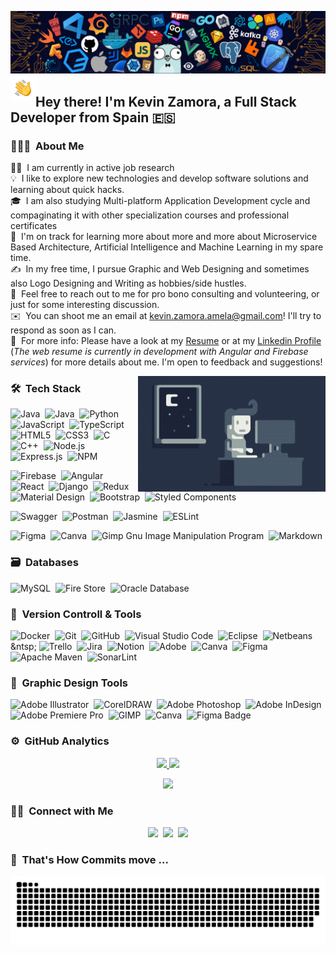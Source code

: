![Banner](./assets/header.png)
<img alt="Night Coding" src="./assets/Hand%20Wave.gif" width='40' align="left"/><h2 align="left">Hey there! I'm Kevin Zamora, a Full Stack Developer from Spain 🇪🇸</h2>

### 👨🏻‍💻 &nbsp;About Me

👨‍💻 &nbsp;I am currently in active job research\
💡 &nbsp;I like to explore new technologies and develop software solutions and learning about quick hacks.\
🎓 &nbsp;I am also studying Multi-platform Application Development cycle and compaginating it with other specialization courses and professional certificates\
🌱 &nbsp;I'm on track for learning more about more and more about Microservice Based Architecture, Artificial Intelligence and Machine Learning in my spare time.\
✍️ &nbsp;In my free time, I pursue Graphic and Web Designing and sometimes also Logo Designing and Writing as hobbies/side hustles.\
💬 &nbsp;Feel free to reach out to me for pro bono consulting and volunteering, or just for some interesting discussion.\
✉️ &nbsp;You can shoot me an email at kevin.zamora.amela@gmail.com! I'll try to respond as soon as I can.\
📄 &nbsp;For more info: Please have a look at my [Resume](http://www.kevinzamora) or at my [Linkedin Profile](https://www.linkedin.com/in/kevin-zamora-webdev/) (_The web resume is currently in development with Angular and Firebase services_) for more details about me. I'm open to feedback and suggestions!


<img alt="Night Coding" src="https://raw.githubusercontent.com/AVS1508/AVS1508/master/assets/Night-Coding.gif" align="right"/>

### 🛠 &nbsp;Tech Stack

![Java](https://img.shields.io/badge/Java-ED8B00?style=for-the-badge&logo=java&logoColor=white)&nbsp;
![Java](https://img.shields.io/badge/-.NET%206.0-blueviolet?style=for-the-badge)&nbsp;
![Python](https://img.shields.io/badge/python-3670A0?style=for-the-badge&logo=python&logoColor=ffdd54)&nbsp;
![JavaScript](https://img.shields.io/badge/javascript-%23323330.svg?style=for-the-badge&logo=javascript&logoColor=%23F7DF1E)&nbsp;
![TypeScript](https://img.shields.io/badge/typescript-%23007ACC.svg?style=for-the-badge&logo=typescript&logoColor=white)&nbsp;
![HTML5](https://img.shields.io/badge/html5-%23E34F26.svg?style=for-the-badge&logo=html5&logoColor=white)&nbsp;
![CSS3](https://img.shields.io/badge/css3-%231572B6.svg?style=for-the-badge&logo=css3&logoColor=white)&nbsp;
![C](https://img.shields.io/badge/c-%2300599C.svg?style=for-the-badge&logo=c&logoColor=white)&nbsp;
![C++](https://img.shields.io/badge/c++-%2300599C.svg?style=for-the-badge&logo=c%2B%2B&logoColor=white)&nbsp;
![Node.js](https://img.shields.io/badge/Node.js-43853D?style=for-the-badge&logo=node.js&logoColor=white)&nbsp;
![Express.js](https://img.shields.io/badge/express.js-%23404d59.svg?style=for-the-badge&logo=express&logoColor=%2361DAFB)&nbsp;
![NPM](https://img.shields.io/badge/NPM-%23CB3837.svg?style=for-the-badge&logo=npm&logoColor=white)&nbsp;

![Firebase](https://img.shields.io/badge/firebase-ffca28?style=for-the-badge&logo=firebase&logoColor=black)&nbsp;
![Angular](https://img.shields.io/badge/Angular-DD0031?style=for-the-badge&logo=angular&logoColor=fff&)&nbsp;
![React](https://shields.io/badge/react-black?logo=react&style=for-the-badge)&nbsp;
![Django](https://img.shields.io/badge/django-%23092E20.svg?style=for-the-badge&logo=django&logoColor=white)&nbsp;
![Redux](https://img.shields.io/badge/redux-%23593d88.svg?style=for-the-badge&logo=redux&logoColor=white)&nbsp;
![Material Design](https://img.shields.io/badge/Material%20Design-757575?logo=materialdesign&logoColor=fff&style=for-the-badge)&nbsp;
![Bootstrap](https://img.shields.io/badge/bootstrap-%23563D7C.svg?style=for-the-badge&logo=bootstrap&logoColor=white)&nbsp;
![Styled Components](https://img.shields.io/badge/styled--components-DB7093?style=for-the-badge&logo=styled-components&logoColor=white)&nbsp;

![Swagger](https://img.shields.io/badge/-Swagger-%23Clojure?style=for-the-badge&logo=swagger&logoColor=white)&nbsp;
![Postman](https://img.shields.io/badge/Postman-FF6C37?style=for-the-badge&logo=postman&logoColor=white)&nbsp;
![Jasmine](https://img.shields.io/badge/-Jasmine-%238A4182?style=for-the-badge&logo=Jasmine&logoColor=white)&nbsp;
![ESLint](https://img.shields.io/badge/ESLint-4B3263?style=for-the-badge&logo=eslint&logoColor=white)&nbsp;

![Figma](https://img.shields.io/badge/figma-%23F24E1E.svg?style=for-the-badge&logo=figma&logoColor=white)&nbsp;
![Canva](https://img.shields.io/badge/Canva-%2300C4CC.svg?style=for-the-badge&logo=Canva&logoColor=white)&nbsp;
![Gimp Gnu Image Manipulation Program](https://img.shields.io/badge/Gimp-657D8B?style=for-the-badge&logo=gimp&logoColor=FFFFFF)&nbsp;
![Markdown](https://img.shields.io/badge/markdown-%23000000.svg?style=for-the-badge&logo=markdown&logoColor=white)&nbsp;

### 🗃 &nbsp;Databases

![MySQL](https://shields.io/badge/MySQL-lightgrey?logo=mysql&style=for-the-badge&logoColor=white&labelColor=blue)&nbsp;
![Fire Store](https://img.shields.io/badge/Cloud%20Firestore-%20?style=for-the-badge&logo=firebase&logoColor=white&color=green)&nbsp;
![Oracle Database](https://img.shields.io/badge/-Oracle-C0C0C0?logo=Oracle&logoColor=F80000&style=for-the-badge)

### 🧰 &nbsp;Version Controll & Tools 

![Docker](https://img.shields.io/badge/docker-%230db7ed.svg?style=for-the-badge&logo=docker&logoColor=white)&nbsp;
![Git](https://img.shields.io/badge/git-%23F05033.svg?style=for-the-badge&logo=git&logoColor=white)&nbsp;
![GitHub](https://img.shields.io/badge/github-%23121011.svg?style=for-the-badge&logo=github&logoColor=white)&nbsp;
![Visual Studio Code](https://img.shields.io/badge/Visual%20Studio%20Code-0078d7.svg?style=for-the-badge&logo=visual-studio-code&logoColor=white)&nbsp;
![Eclipse](https://img.shields.io/badge/Eclipse-FE7A16.svg?style=for-the-badge&logo=Eclipse&logoColor=white)&nbsp;
![Netbeans](https://img.shields.io/badge/Apache%20NetBeans%20IDE-1B6AC6?logo=apachenetbeanside&logoColor=fff&style=for-the-badge)&ntsp;
![Trello](https://img.shields.io/badge/Trello-Board-blueviolet?style=for-the-badge)&nbsp;
![Jira](https://img.shields.io/badge/jira-%230A0FFF.svg?style=for-the-badge&logo=jira&logoColor=white)&nbsp;
![Notion](https://img.shields.io/badge/Notion-%23000000.svg?style=for-the-badge&logo=notion&logoColor=white)&nbsp;
![Adobe](https://img.shields.io/badge/adobe-%23FF0000.svg?style=for-the-badge&logo=adobe&logoColor=white)&nbsp;
![Canva](https://img.shields.io/badge/Canva-%2300C4CC.svg?style=for-the-badge&logo=Canva&logoColor=white)&nbsp;
![Figma](https://img.shields.io/badge/figma-%23F24E1E?style=for-the-badge&logo=figma&logoColor=white)&nbsp;
![Apache Maven](https://img.shields.io/badge/Apache%20Maven-C71A36?style=for-the-badge&logo=Apache%20Maven&logoColor=white)&nbsp;
![SonarLint](https://img.shields.io/badge/SonarLint-CB2029?style=for-the-badge&logo=SONARLINT&logoColor=white)&nbsp;


### 🧰 &nbsp;Graphic Design Tools

![Adobe Illustrator](https://img.shields.io/badge/Adobe%20Illustrator-FF9A00?logo=adobeillustrator&logoColor=fff&style=for-the-badge)&nbsp;
![CorelDRAW](https://img.shields.io/badge/CorelDRAW-000?logo=coreldraw&logoColor=fff&style=for-the-badge)&nbsp;
![Adobe Photoshop](https://img.shields.io/badge/Adobe%20Photoshop-31A8FF?logo=adobephotoshop&logoColor=fff&style=for-the-badge)&nbsp;
![Adobe InDesign](https://img.shields.io/badge/Adobe%20InDesign-F36?logo=adobeindesign&logoColor=fff&style=for-the-badge)&nbsp;
![Adobe Premiere Pro](https://img.shields.io/badge/Adobe%20Premiere%20Pro-99F?logo=adobepremierepro&logoColor=fff&style=for-the-badge)&nbsp;
![GIMP](https://img.shields.io/badge/GIMP-5C5543?logo=gimp&logoColor=fff&style=for-the-badge)&nbsp;
![Canva](https://img.shields.io/badge/Canva-00C4CC?logo=canva&logoColor=fff&style=for-the-badge)&nbsp;
![Figma Badge](https://img.shields.io/badge/Figma-F24E1E?logo=figma&logoColor=fff&style=for-the-badge)&nbsp;


### ⚙️ &nbsp;GitHub Analytics

<p align="center">
  <a href="https://github.com/zamelkev">
    <img height="180em" src="https://github-readme-stats-eight-theta.vercel.app/api?username=zamelkev&show_icons=true&theme=algolia&include_all_commits=true&count_private=true"/>
  </a>
  <a href="https://github.com/zamelkev">
    <img height="180em" src="https://github-readme-stats-eight-theta.vercel.app/api/top-langs/?username=zamelkev&layout=compact&langs_count=8&theme=algolia"/>
  </a>
</p>

<p align="center">
  <img height="180em" src="https://github-readme-streak-stats.herokuapp.com/?user=zamelkev&theme=dark&hide_border=true"/>
</p>

### 🤝🏻 &nbsp;Connect with Me

<p align="center">
<a href="https://www.linkedin.com/in/kevin-zamora-webdev"><img src="https://img.shields.io/badge/-Kevin%20Zamora%20Amela-0077B5?style=for-the-badge&logo=Linkedin&logoColor=white"/></a>&nbsp;
<a href="https://wa.me/34633977311"><img src="https://img.shields.io/badge/Kevin%20Zamora-25D366?logo=whatsapp&logoColor=fff&style=for-the-badge"/></a>&nbsp;
<a href="mailto:kevin.zamora.amela@gmail.com"><img src="https://img.shields.io/badge/-Kevin%20Zamora-D14836?style=for-the-badge&logo=Gmail&logoColor=white"/></a>
</p>

### 🐍 &nbsp;That's How Commits move ...

<div align="center">
  <a href="https://github.com/zamelkev/">
  <img src="https://github.com/1999AZZAR/1999AZZAR/blob/readme/resources/img/grid-snake.svg"
       alt="snake" /></a>
</div>


